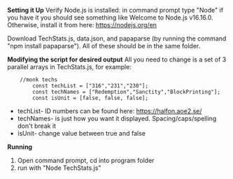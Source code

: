 **Setting it Up**
Verify Node.js is installed: in command prompt type "Node" if you have it you should see something like Welcome to Node.js v16.16.0. Otherwise, install it from here: https://nodejs.org/en

Download TechStats.js, data.json, and papaparse (by running the command "npm install papaparse"). All of these should be in the same folder.

**Modifying the script for desired output**
All you need to change is a set of 3 parallel arrays in TechStats.js, for example:

        //monk techs
        	const techList = ["316","231","230"];
        	const techNames = ["Redemption","Sanctity","BlockPrinting"];
        	const isUnit = [false, false, false];
         
* techList- ID numbers can be found here: https://halfon.aoe2.se/
* techNames- is just how you want it displayed. Spacing/caps/spelling don't break it
* isUnit- change value between true and false

**Running**
1. Open command prompt, cd into program folder
2. run with "Node TechStats.js"
